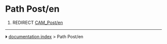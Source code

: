 # Path Post/en
1.  REDIRECT [CAM_Post/en](CAM_Post/en.md)



---
⏵ [documentation index](../README.md) > Path Post/en

